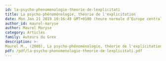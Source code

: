 ```yaml
---
id: la-psycho-phenomenologie-theorie-de-lexplicitati
title: La psycho-phénoménologie, théorie de l'explicitation
date: Mon Jan 21 2019 10:16:49 GMT+0100 (heure normale d’Europe centrale)
author_id: maurel-maryse
author: Maurel Maryse
category: Articles
family: Auteurs du Grex
description: >-
Maurel M., (2008), La psycho-phénoménologie, théorie de l'explicitation, Expliciter n° 77, p. 1 - 29. 
pdf: /pdf/la-psycho-phenomenologie-theorie-de-lexplicitati.pdf
---
```

